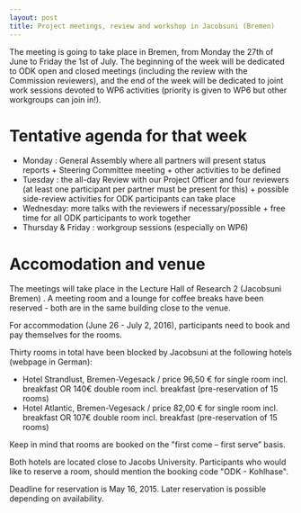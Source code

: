 ```yaml
---
layout: post
title: Project meetings, review and workshop in Jacobsuni (Bremen)
---
```


The meeting is going to take place in Bremen, from Monday the 27th of June to Friday the 1st of July. The beginning of the week will be dedicated to ODK open and closed meetings (including the review with the Commission reviewers), and the end of the week will be dedicated to joint work sessions devoted to WP6 activities (priority is given to WP6 but other workgroups can join in!).

# Tentative agenda for that week

- Monday : General Assembly where all partners will present status reports + Steering Committee meeting + other activities to be defined
- Tuesday : the all-day Review with our Project Officer and four reviewers (at least one participant per partner must be present for this) + possible side-review activities for ODK participants can take place 
- Wednesday: more talks with the reviewers if necessary/possible + free time for all ODK participants to work together 
- Thursday & Friday : workgroup sessions (especially on WP6)


# Accomodation and venue

The meetings will take place in the Lecture Hall of Research 2 (Jacobsuni Bremen) . 
A meeting room and a lounge for coffee breaks have been reserved - both are in the same building close to the venue.  

For accommodation (June 26 - July 2, 2016), participants need to book and pay themselves for the rooms.

Thirty rooms in total have been blocked by Jacobsuni at the following hotels (webpage in German):

- Hotel Strandlust, Bremen-Vegesack / price 96,50 € for single room incl. breakfast OR 140€ double room incl. breakfast (pre-reservation of 15 rooms) 
- Hotel Atlantic, Bremen-Vegesack /  price 82,00 € for single room incl. breakfast OR 107€ double room incl. breakfast (pre-reservation of 15 rooms) 

Keep in mind that rooms are booked on the "first come – first serve” basis.

Both hotels are located close to Jacobs University. Participants who would like to reserve a room, should mention the booking code "ODK - Kohlhase".

Deadline for reservation is May 16, 2015. Later reservation is possible depending on availability. 
